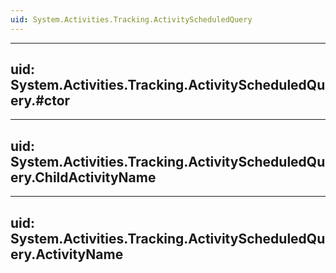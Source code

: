 ```yaml
---
uid: System.Activities.Tracking.ActivityScheduledQuery
---
```


---
uid: System.Activities.Tracking.ActivityScheduledQuery.#ctor
---

---
uid: System.Activities.Tracking.ActivityScheduledQuery.ChildActivityName
---

---
uid: System.Activities.Tracking.ActivityScheduledQuery.ActivityName
---
